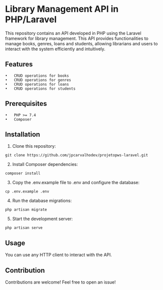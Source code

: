 # Library Management API in PHP/Laravel

This repository contains an API developed in PHP using the Laravel framework for library management. This API provides functionalities to manage books, genres, loans and students, allowing librarians and users to interact with the system efficiently and intuitively.

## Features

	•	CRUD operations for books
	•	CRUD operations for genres
	•	CRUD operations for loans
	•	CRUD operations for students

## Prerequisites

	•	PHP >= 7.4
	•	Composer

## Installation

1.	Clone this repository:

```
git clone https://github.com/jpcarvalhodev/projetopws-laravel.git
```

2.	Install Composer dependencies:
 
```
composer install
```

3.	Copy the .env.example file to .env and configure the database:

```
cp .env.example .env
```

4.	Run the database migrations:

```
php artisan migrate
```

5.	Start the development server:

```
php artisan serve
```

## Usage

You can use any HTTP client to interact with the API.

## Contribution

Contributions are welcome! Feel free to open an issue!
